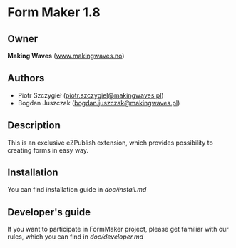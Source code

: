 Form Maker 1.8
==============

Owner
-----
**Making Waves** (www.makingwaves.no)

Authors
-------
* Piotr Szczygieł (piotr.szczygiel@makingwaves.pl)
* Bogdan Juszczak (bogdan.juszczak@makingwaves.pl)

Description
-----------
This is an exclusive eZPublish extension, which provides possibility to creating forms in easy way.

Installation
------------
You can find installation guide in *doc/install.md*

Developer's guide
-----------------
If you want to participate in FormMaker project, please get familiar with our rules, which you can find in *doc/developer.md*